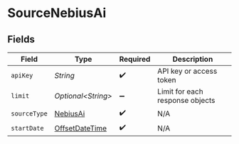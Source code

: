 # SourceNebiusAi


## Fields

| Field                                                                                     | Type                                                                                      | Required                                                                                  | Description                                                                               |
| ----------------------------------------------------------------------------------------- | ----------------------------------------------------------------------------------------- | ----------------------------------------------------------------------------------------- | ----------------------------------------------------------------------------------------- |
| `apiKey`                                                                                  | *String*                                                                                  | :heavy_check_mark:                                                                        | API key or access token                                                                   |
| `limit`                                                                                   | *Optional\<String>*                                                                       | :heavy_minus_sign:                                                                        | Limit for each response objects                                                           |
| `sourceType`                                                                              | [NebiusAi](../../models/shared/NebiusAi.md)                                               | :heavy_check_mark:                                                                        | N/A                                                                                       |
| `startDate`                                                                               | [OffsetDateTime](https://docs.oracle.com/javase/8/docs/api/java/time/OffsetDateTime.html) | :heavy_check_mark:                                                                        | N/A                                                                                       |